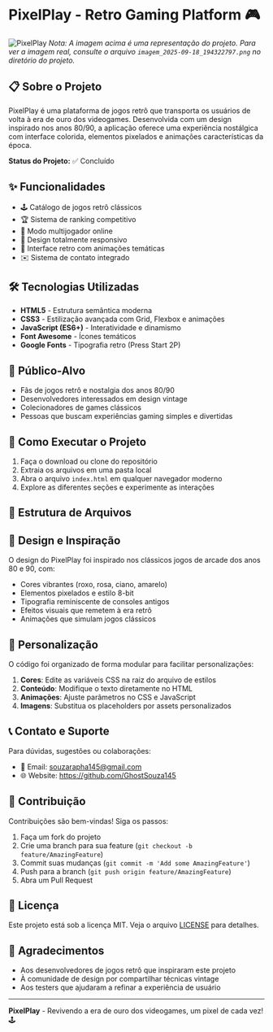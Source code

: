 # PixelPlay - Retro Gaming Platform 🎮

![PixelPlay](https://i.imgur.com/placeholder.png) 
*Nota: A imagem acima é uma representação do projeto. Para ver a imagem real, consulte o arquivo `imagem_2025-09-18_194322797.png` no diretório do projeto.*

## 📋 Sobre o Projeto

PixelPlay é uma plataforma de jogos retrô que transporta os usuários de volta à era de ouro dos videogames. Desenvolvida com um design inspirado nos anos 80/90, a aplicação oferece uma experiência nostálgica com interface colorida, elementos pixelados e animações características da época.

**Status do Projeto:** ✅ Concluído

## ✨ Funcionalidades

- 🕹️ Catálogo de jogos retrô clássicos
- 🏆 Sistema de ranking competitivo
- 👥 Modo multijogador online
- 📱 Design totalmente responsivo
- 🎨 Interface retro com animações temáticas
- ✉️ Sistema de contato integrado

## 🛠️ Tecnologias Utilizadas

- **HTML5** - Estrutura semântica moderna
- **CSS3** - Estilização avançada com Grid, Flexbox e animações
- **JavaScript (ES6+)** - Interatividade e dinamismo
- **Font Awesome** - Ícones temáticos
- **Google Fonts** - Tipografia retro (Press Start 2P)

## 🎯 Público-Alvo

- Fãs de jogos retrô e nostalgia dos anos 80/90
- Desenvolvedores interessados em design vintage
- Colecionadores de games clássicos
- Pessoas que buscam experiências gaming simples e divertidas

## 🚀 Como Executar o Projeto

1. Faça o download ou clone do repositório
2. Extraia os arquivos em uma pasta local
3. Abra o arquivo `index.html` em qualquer navegador moderno
4. Explore as diferentes seções e experimente as interações

## 📁 Estrutura de Arquivos

## 🎨 Design e Inspiração

O design do PixelPlay foi inspirado nos clássicos jogos de arcade dos anos 80 e 90, com:
- Cores vibrantes (roxo, rosa, ciano, amarelo)
- Elementos pixelados e estilo 8-bit
- Tipografia reminiscente de consoles antigos
- Efeitos visuais que remetem à era retrô
- Animações que simulam jogos clássicos

## 🔧 Personalização

O código foi organizado de forma modular para facilitar personalizações:

1. **Cores**: Edite as variáveis CSS na raiz do arquivo de estilos
2. **Conteúdo**: Modifique o texto diretamente no HTML
3. **Animações**: Ajuste parâmetros no CSS e JavaScript
4. **Imagens**: Substitua os placeholders por assets personalizados

## 📞 Contato e Suporte

Para dúvidas, sugestões ou colaborações:

- 📧 Email: souzarapha145@gmail.com
- 🌐 Website: https://github.com/GhostSouza145

## 👥 Contribuição

Contribuições são bem-vindas! Siga os passos:

1. Faça um fork do projeto
2. Crie uma branch para sua feature (`git checkout -b feature/AmazingFeature`)
3. Commit suas mudanças (`git commit -m 'Add some AmazingFeature'`)
4. Push para a branch (`git push origin feature/AmazingFeature`)
5. Abra um Pull Request

## 📄 Licença

Este projeto está sob a licença MIT. Veja o arquivo [LICENSE](LICENSE) para detalhes.

## 🙌 Agradecimentos

- Aos desenvolvedores de jogos retrô que inspiraram este projeto
- À comunidade de design por compartilhar técnicas vintage
- Aos testers que ajudaram a refinar a experiência de usuário

---

**PixelPlay** - Revivendo a era de ouro dos videogames, um pixel de cada vez! 🕹️
